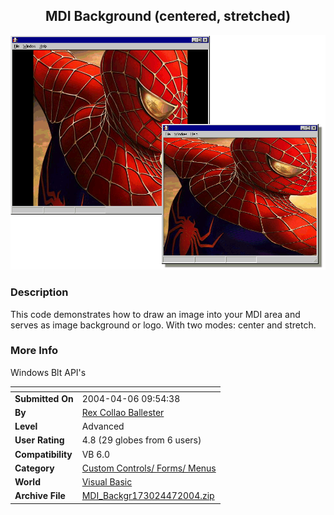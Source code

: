﻿<div align="center">

## MDI Background \(centered, stretched\)

<img src="PIC2004451732385041.gif">
</div>

### Description

This code demonstrates how to draw an image into your MDI area and serves as image background or logo. With two modes: center and stretch.
 
### More Info
 
Windows Blt API's


<span>             |<span>
---                |---
**Submitted On**   |2004-04-06 09:54:38
**By**             |[Rex Collao Ballester](https://github.com/Planet-Source-Code/PSCIndex/blob/master/ByAuthor/rex-collao-ballester.md)
**Level**          |Advanced
**User Rating**    |4.8 (29 globes from 6 users)
**Compatibility**  |VB 6\.0
**Category**       |[Custom Controls/ Forms/  Menus](https://github.com/Planet-Source-Code/PSCIndex/blob/master/ByCategory/custom-controls-forms-menus__1-4.md)
**World**          |[Visual Basic](https://github.com/Planet-Source-Code/PSCIndex/blob/master/ByWorld/visual-basic.md)
**Archive File**   |[MDI\_Backgr173024472004\.zip](https://github.com/Planet-Source-Code/rex-collao-ballester-mdi-background-centered-stretched__1-52899/archive/master.zip)








